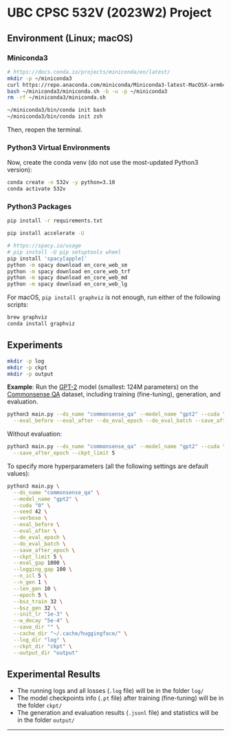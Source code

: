 # UBC CPSC 532V (2023W2) Project

## Environment (Linux; macOS)

### Miniconda3

```bash
# https://docs.conda.io/projects/miniconda/en/latest/
mkdir -p ~/miniconda3
curl https://repo.anaconda.com/miniconda/Miniconda3-latest-MacOSX-arm64.sh -o ~/miniconda3/miniconda.sh
bash ~/miniconda3/miniconda.sh -b -u -p ~/miniconda3
rm -rf ~/miniconda3/miniconda.sh

~/miniconda3/bin/conda init bash
~/miniconda3/bin/conda init zsh
```

Then, reopen the terminal.

### Python3 Virtual Environments

Now, create the conda venv (do not use the most-updated Python3 version):

```bash
conda create -n 532v -y python=3.10
conda activate 532v
```

### Python3 Packages

```bash
pip install -r requirements.txt
```

```bash
pip install accelerate -U
```

```bash
# https://spacy.io/usage
# pip install -U pip setuptools wheel
pip install 'spacy[apple]'
python -m spacy download en_core_web_sm
python -m spacy download en_core_web_trf
python -m spacy download en_core_web_md
python -m spacy download en_core_web_lg
```

For macOS, `pip install graphviz` is not enough, run either of the following scripts:

```bash
brew graphviz
conda install graphviz
```

## Experiments

```bash
mkdir -p log
mkdir -p ckpt
mkdir -p output
```

**Example**: Run the [GPT-2](https://huggingface.co/openai-community/gpt2) model (smallest: 124M parameters)
on the [Commonsense QA](https://huggingface.co/datasets/tau/commonsense_qa) dataset,
including training (fine-tuning), generation, and evaluation.

```bash
python3 main.py --ds_name "commonsense_qa" --model_name "gpt2" --cuda "0" --verbose \
  --eval_before --eval_after --do_eval_epoch --do_eval_batch --save_after_epoch --ckpt_limit 5
```

Without evaluation:

```bash
python3 main.py --ds_name "commonsense_qa" --model_name "gpt2" --cuda "0" --verbose \
  --save_after_epoch --ckpt_limit 5
```

To specify more hyperparameters (all the following settings are default values):

```bash
python3 main.py \
  --ds_name "commonsense_qa" \
  --model_name "gpt2" \
  --cuda "0" \
  --seed 42 \
  --verbose \
  --eval_before \
  --eval_after \
  --do_eval_epoch \
  --do_eval_batch \
  --save_after_epoch \
  --ckpt_limit 5 \
  --eval_gap 1000 \
  --logging_gap 100 \
  --n_icl 5 \
  --n_gen 1 \
  --len_gen 10 \
  --epoch 5 \
  --bsz_train 32 \
  --bsz_gen 32 \
  --init_lr "1e-3" \
  --w_decay "5e-4" \
  --save_dir "" \
  --cache_dir "~/.cache/huggingface/" \
  --log_dir "log" \
  --ckpt_dir "ckpt" \
  --output_dir "output"
```

## Experimental Results

- The running logs and all losses (`.log` file) will be in the folder `log/`
- The model checkpoints info (`.pt` file) after training (fine-tuning) will be in the folder `ckpt/`
- The generation and evaluation results (`.jsonl` file) and statistics will be in the folder `output/`

---
